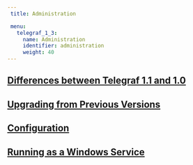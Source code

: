 ```yaml
---
 title: Administration

 menu:
   telegraf_1_3:
     name: Administration
     identifier: administration
     weight: 40
---
```


## [Differences between Telegraf 1.1 and 1.0](/telegraf/v1.3/administration/differences/)

## [Upgrading from Previous Versions](/telegraf/v1.3/administration/upgrading/)

## [Configuration](/telegraf/v1.3/administration/configuration/)

## [Running as a Windows Service](/telegraf/v1.3/administration/windows_service/)
